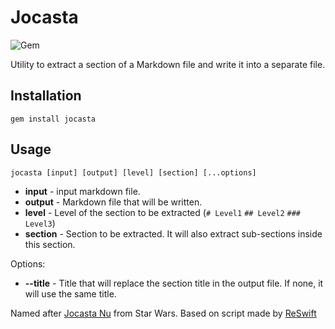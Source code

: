 # Jocasta
![Gem](https://img.shields.io/gem/v/jocasta.svg)


Utility to extract a section of a Markdown file and write it into a separate file.

## Installation 

`gem install jocasta`

## Usage

`jocasta [input] [output] [level] [section] [...options]`

* __input__ - input markdown file. 
* __output__ - Markdown file that will be written. 
* __level__ - Level of the section to be extracted (`# Level1` `## Level2` `### Level3`)
* __section__ - Section to be extracted. It will also extract sub-sections inside this section.

Options:
* __--title__ - Title that will replace the section title in the output file. If none, it will use the same title.

Named after [Jocasta Nu](https://starwars.fandom.com/wiki/Jocasta_Nu) from Star Wars.
Based on script made by [ReSwift](https://github.com/ReSwift/ReSwift/blob/master/.scripts/doc-preprocessor)

